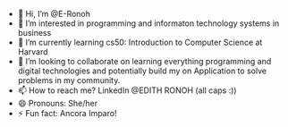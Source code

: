 - 👋 Hi, I’m @E-Ronoh
- 👀 I’m interested in programming and informaton technology systems in business
- 🌱 I’m currently learning cs50: Introduction to Computer Science at Harvard
- 💞️ I’m looking to collaborate on learning everything programming and digital technologies and potentially build my on Application to solve problems in my community.
- 📫 How to reach me? LinkedIn @EDITH RONOH (all caps :))
- 😄 Pronouns: She/her
- ⚡ Fun fact: Ancora Imparo!

<!---
E-Ronoh/E-Ronoh is a ✨ special ✨ repository because its `README.md` (this file) appears on your GitHub profile.
You can click the Preview link to take a look at your changes.
--->
